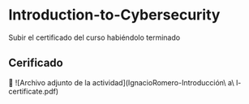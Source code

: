 # Introduction-to-Cybersecurity

Subir el certificado del curso habiéndolo terminado

## Cerificado
:paperclip: ![Archivo adjunto de la actividad](IgnacioRomero-Introducción\ a\ l-certificate.pdf) 
